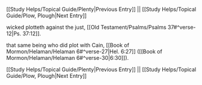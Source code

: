 [[Study Helps/Topical Guide/Plenty|Previous Entry]]  ||  [[Study Helps/Topical Guide/Plow, Plough|Next Entry]]

 wicked plotteth against the just, [[Old Testament/Psalms/Psalms 37#^verse-12|Ps. 37:12]].

 that same being who did plot with Cain, [[Book of Mormon/Helaman/Helaman 6#^verse-27|Hel. 6:27]] ([[Book of Mormon/Helaman/Helaman 6#^verse-30|6:30]]).

[[Study Helps/Topical Guide/Plenty|Previous Entry]]  ||  [[Study Helps/Topical Guide/Plow, Plough|Next Entry]]